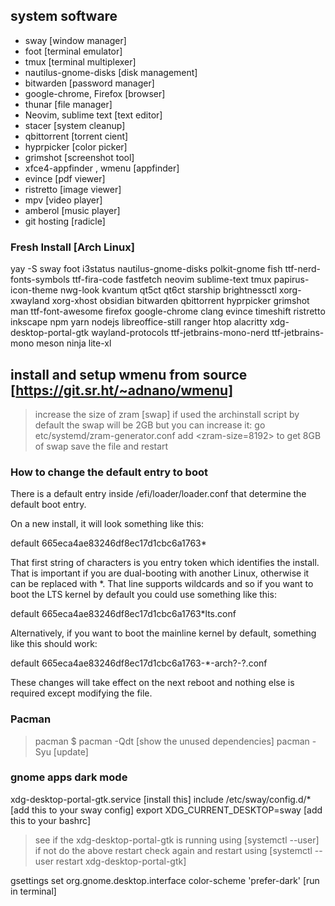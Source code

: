 ## system software

- sway [window manager]
- foot [terminal emulator]
- tmux [terminal multiplexer]
- nautilus-gnome-disks [disk management]
- bitwarden [password manager]
- google-chrome, Firefox [browser]
- thunar [file manager]
- Neovim, sublime text [text editor]
- stacer [system cleanup]
- qbittorrent [torrent cient]
- hyprpicker [color picker]
- grimshot [screenshot tool]
- xfce4-appfinder , wmenu [appfinder]
- evince [pdf viewer]
- ristretto [image viewer]
- mpv [video player]
- amberol [music player]
- git hosting [radicle]

### Fresh Install [Arch Linux]

yay -S sway foot i3status nautilus-gnome-disks polkit-gnome fish ttf-nerd-fonts-symbols ttf-fira-code fastfetch neovim sublime-text tmux papirus-icon-theme nwg-look kvantum qt5ct qt6ct starship brightnessctl xorg-xwayland xorg-xhost obsidian bitwarden qbittorrent hyprpicker grimshot man ttf-font-awesome firefox google-chrome clang evince timeshift ristretto inkscape npm yarn nodejs libreoffice-still ranger htop alacritty xdg-desktop-portal-gtk wayland-protocols ttf-jetbrains-mono-nerd ttf-jetbrains-mono meson ninja lite-xl

## install and setup wmenu from source [https://git.sr.ht/~adnano/wmenu]

> increase the size of zram [swap] if used the archinstall script by default the swap will be 2GB but you can increase it:
> go etc/systemd/zram-generator.conf
> add <zram-size=8192> to get 8GB of swap
> save the file and restart

### How to change the default entry to boot

There is a default entry inside /efi/loader/loader.conf that determine the default boot entry.

On a new install, it will look something like this:

default 665eca4ae83246df8ec17d1cbc6a1763\*

That first string of characters is you entry token which identifies the install. That is important if you are dual-booting with another Linux, otherwise it can be replaced with \*. That line supports wildcards and so if you want to boot the LTS kernel by default you could use something like this:

default 665eca4ae83246df8ec17d1cbc6a1763\*lts.conf

Alternatively, if you want to boot the mainline kernel by default, something like this should work:

default 665eca4ae83246df8ec17d1cbc6a1763-\*-arch?-?.conf

These changes will take effect on the next reboot and nothing else is required except modifying the file.

### Pacman

> pacman $
> pacman -Qdt [show the unused dependencies]
> pacman -Syu [update]

### gnome apps dark mode

xdg-desktop-portal-gtk.service [install this]
include /etc/sway/config.d/\* [add this to your sway config]
export XDG_CURRENT_DESKTOP=sway [add this to your bashrc]

> see if the xdg-desktop-portal-gtk is running using [systemctl --user]
> if not do the above restart check again and restart using
> [systemctl --user restart xdg-desktop-portal-gtk]

gsettings set org.gnome.desktop.interface color-scheme 'prefer-dark' [run in terminal]
